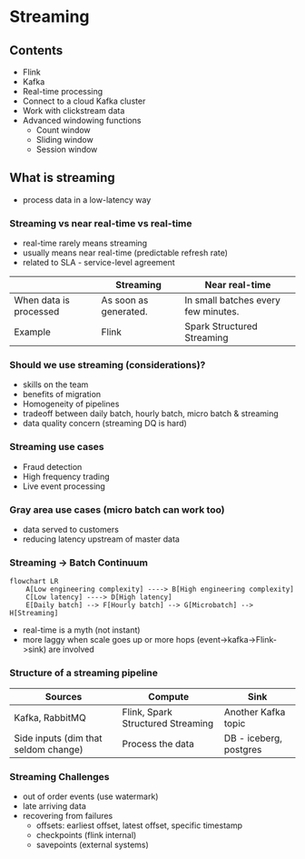 # Streaming

## Contents
- Flink
- Kafka
- Real-time processing
- Connect to a cloud Kafka cluster
- Work with clickstream data
- Advanced windowing functions
    - Count window
    - Sliding window
    - Session window

## What is streaming
- process data in a low-latency way

### Streaming vs near real-time vs real-time
- real-time rarely means streaming
- usually means near real-time (predictable refresh rate)
- related to SLA - service-level agreement

|                        | Streaming             | Near real-time                      |
|------------------------|-----------------------|-------------------------------------|
| When data is processed | As soon as generated. | In small batches every few minutes. |
| Example                | Flink                 | Spark Structured Streaming          |

### Should we use streaming (considerations)?
- skills on the team
- benefits of migration
- Homogeneity of pipelines
- tradeoff between daily batch, hourly batch, micro batch & streaming
- data quality concern (streaming DQ is hard)

### Streaming use cases
- Fraud detection
- High frequency trading
- Live event processing

### Gray area use cases (micro batch can work too)
- data served to customers
- reducing latency upstream of master data

### Streaming -> Batch Continuum
```mermaid
flowchart LR
    A[Low engineering complexity] ----> B[High engineering complexity]
    C[Low latency] ----> D[High latency]
    E[Daily batch] --> F[Hourly batch] --> G[Microbatch] --> H[Streaming]
```
- real-time is a myth (not instant)
- more laggy when scale goes up or more hops (event->kafka->Flink->sink) are involved

### Structure of a streaming pipeline
| Sources                              | Compute                           | Sink                   |
|--------------------------------------|-----------------------------------|------------------------|
| Kafka, RabbitMQ                      | Flink, Spark Structured Streaming | Another Kafka topic    |
| Side inputs (dim that seldom change) | Process the data                  | DB - iceberg, postgres |

### Streaming Challenges
- out of order events (use watermark)
- late arriving data
- recovering from failures
    - offsets: earliest offset, latest offset, specific timestamp
    - checkpoints (flink internal)
    - savepoints (external systems)